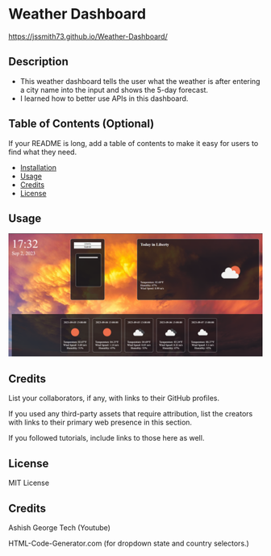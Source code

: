 # Weather Dashboard

https://jssmith73.github.io/Weather-Dashboard/

## Description

- This weather dashboard tells the user what the weather is after entering a city name into the input and shows the 5-day forecast.
- I learned how to better use APIs in this dashboard.

## Table of Contents (Optional)

If your README is long, add a table of contents to make it easy for users to find what they need.

- [Installation](#installation)
- [Usage](#usage)
- [Credits](#credits)
- [License](#license)


## Usage

![screenshot](assets/images/Screenshot%20(85).png)

## Credits

List your collaborators, if any, with links to their GitHub profiles.

If you used any third-party assets that require attribution, list the creators with links to their primary web presence in this section.

If you followed tutorials, include links to those here as well.

## License

MIT License

## Credits

Ashish George Tech (Youtube)

HTML-Code-Generator.com (for dropdown state and country selectors.)
